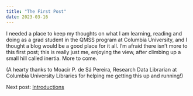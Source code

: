 ```yaml
---
title: "The First Post"
date: 2023-03-16
---
```

I needed a place to keep my thoughts on what I am learning, reading and doing as a grad student in the QMSS program at Columbia University, and I thought a blog would be a good place for it all. I’m afraid there isn’t more to this first post; this is really just me, enjoying the view, after climbing up a small hill called inertia. More to come.

(A hearty thanks to Moacir P. de Sá Pereira, Research Data Librarian at Columbia University Libraries for helping me getting this up and running!)

Next post: <a href="https://mf3321.github.io/2023/03/17/Introductions.html">Introductions<a/>
